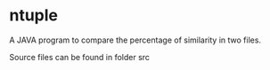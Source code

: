 # ntuple
A JAVA program to compare the percentage of similarity in two files.

Source files can be found in folder src
